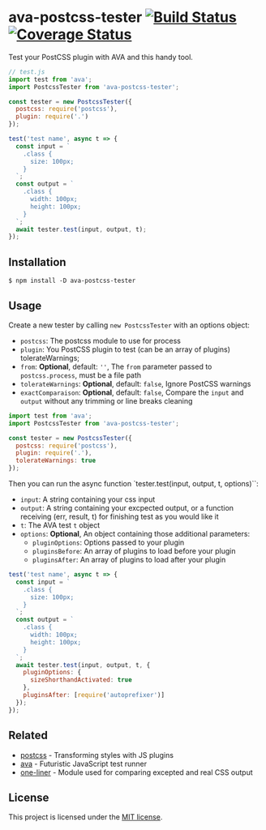 # ava-postcss-tester [![Build Status][travis badge]][travis link] [![Coverage Status][coveralls badge]][coveralls link]

Test your PostCSS plugin with AVA and this handy tool.

```js
// test.js
import test from 'ava';
import PostcssTester from 'ava-postcss-tester';

const tester = new PostcssTester({
  postcss: require('postcss'),
  plugin: require('.')
});

test('test name', async t => {
  const input = `
    .class {
      size: 100px;
    }
  `;
  const output = `
    .class {
      width: 100px;
      height: 100px;
    }
  `;
  await tester.test(input, output, t);
});
```

## Installation

```console
$ npm install -D ava-postcss-tester
```

## Usage

Create a new tester by calling `new PostcssTester` with an options object:

- `postcss`: The postcss module to use for process
- `plugin`: You PostCSS plugin to test (can be an array of plugins) 
tolerateWarnings;
- `from`: __Optional__, default: `''`, The `from` parameter passed to 
`postcss.process`, must be a file path
- `tolerateWarnings`: __Optional__, default: `false`, Ignore PostCSS warnings
- `exactComparaison`: __Optional__, default: `false`, Compare the `input` and 
`output` without any trimming or line breaks cleaning

```js
import test from 'ava';
import PostcssTester from 'ava-postcss-tester';

const tester = new PostcssTester({
  postcss: require('postcss'),
  plugin: require('.'),
  tolerateWarnings: true
});
```

Then you can run the async function `tester.test(input, output, t, options)``:

- `input`: A string containing your css input
- `output`: A string containing your excpected output, or a function receiving 
(err, result, t) for finishing test as you would like it
- `t`: The AVA test `t` object
- `options`: __Optional__, An object containing those additional parameters:
  - `pluginOptions`: Options passed to your plugin
  - `pluginsBefore`: An array of plugins to load before your plugin
  - `pluginsAfter`: An array of plugins to load after your plugin

```js
test('test name', async t => {
  const input = `
    .class {
      size: 100px;
    }
  `;
  const output = `
    .class {
      width: 100px;
      height: 100px;
    }
  `;
  await tester.test(input, output, t, {
    pluginOptions: {
      sizeShorthandActivated: true
    },
    pluginsAfter: [require('autoprefixer')]
  });
});
```

## Related

- [postcss][postcss] - Transforming styles with JS plugins
- [ava][ava] - Futuristic JavaScript test runner
- [one-liner][one-liner] - Module used for comparing excepted and real CSS
output

## License

This project is licensed under the [MIT license](LICENSE).

[travis badge]: https://travis-ci.org/dimitrinicolas/ava-postcss-tester.svg?branch=master
[travis link]: https://travis-ci.org/dimitrinicolas/ava-postcss-tester
[coveralls badge]: https://coveralls.io/repos/github/dimitrinicolas/ava-postcss-tester/badge.svg?branch=master
[coveralls link]: https://coveralls.io/github/dimitrinicolas/ava-postcss-tester?branch=master

[postcss]: https://github.com/postcss/postcss
[ava]: https://github.com/avajs/ava
[one-liner]: https://www.npmjs.com/package/one-liner
